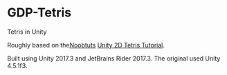 # GDP-Tetris
Tetris in Unity

Roughly based on the[Noobtuts](https://noobtuts.com) [Unity 2D Tetris Tutorial](https://noobtuts.com/unity/2d-tetris-game).

Built using Unity 2017.3 and JetBrains Rider 2017.3. The original used Unity 4.5.1f3.
